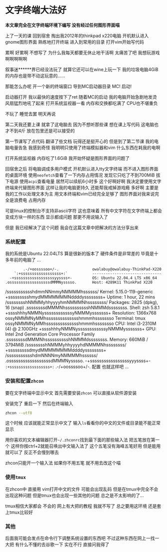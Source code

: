 # 文字终端大法好

**本文章完全在文字终端环境下编写 没有经过任何图形界面喵**

上了一天的课 回到宿舍 掏出我2012年的thinkpad x220电脑 开机默认进入gnome图形界面 熟练地打开终端 进入到常用的目录 打开vim开始写代码

累啊 好累啊 不想写了 为什么我每天都要无休止地干活啊 太痛苦了吧 我想玩游戏啊啊啊啊啊

叙事迷\*\*\*\*\*\*界已经没法玩了 就算它还可以在wine上玩一下 我的垃圾电脑4GiB的内存也是带不动这玩意的......

那能怎么办呢 开一个新的终端窗口 导到MC启动器目录 MC! 启动!

启动器打开 我以最快的速度按下了ret 随着MC的启动 我的电脑开始急剧地发烫 风扇猛烈地吼了起来 打开系统监视器一看 内存和交换都吃满了 CPU也不堪重负

不玩了 睡觉去罢 明天再说

第二天我还要上课 就拿了这电脑去 因为不想听那些课 想在课上写代码 这电脑也才不到4斤 放在包里还是可以接受的

第一节课写了点代码 翻译了些文档 玩得还是挺开心的 但是到了第二节课 我的电脑电量告急 我感到奇怪 我明明只使用了终端模拟器和vim 什么东西在耗我的电啊

打开系统监视器 内存吃了1.6GiB 我开始怀疑是图形界面的问题了

回宿舍之后 将电脑调成多用户模式 开机默认进入tty文字终端 而不进入图形界面的桌面环境 使用`neofetch`查看了一下内存占用情况 发现它只吃了不到700MiB 拔下电源 使用`acpi`查看电量 居然可以续航6小时多 这个好啊好啊 我决定要使用文字终端来代替图形界面 这样让我的电脑更持久 还能帮我戒掉游戏瘾 多好啊 主要是我的工作以处理文本为主 用文本终端和vim已经完全足够了 图形界面对我来说完全是浪费电 占用内存

可是linux的控制台不支持非ascii字符 这也意味着 所有中文字符在文字终端上都会变成方块一样的东西 显示都成问题 那更不用说输入了

但是 我已经解决了这个问题 我会在这篇文章中把解决的方法分享出来

### 系统配置

我的系统是Ubuntu 22.04LTS 算是很新的版本了 硬件条件是非常差的 毕竟是十多年前的电脑了 ...

            .-/+oossssoo+/-.               owalabuy@owalabuy-ThinkPad-X220
        `:+ssssssssssssssssss+:`           -------------------------------
      -+ssssssssssssssssssyyssss+-         OS: Ubuntu 22.04.4 LTS x86_64
    .ossssssssssssssssssdMMMNysssso.       Host: 4289K11 ThinkPad X220
   /ssssssssssshdmmNNmmyNMMMMhssssss/      Kernel: 5.15.0-119-generic
  +ssssssssshmydMMMMMMMNddddyssssssss+     Uptime: 1 hour, 22 mins
 /sssssssshNMMMyhhyyyyhmNMMMNhssssssss/    Packages: 2825 (dpkg), 16 (snap)
.ssssssssdMMMNhsssssssssshNMMMdssssssss.   Shell: zsh 5.8.1
+sssshhhyNMMNyssssssssssssyNMMMysssssss+   Resolution: 1366x768
ossyNMMMNyMMhsssssssssssssshmmmhssssssso   Terminal: tmux
ossyNMMMNyMMhsssssssssssssshmmmhssssssso   CPU: Intel i3-2310M (4) @ 2.100GHz
+sssshhhyNMMNyssssssssssssyNMMMysssssss+   GPU: Intel 2nd Generation Core Processor Family
.ssssssssdMMMNhsssssssssshNMMMdssssssss.   Memory: 660MiB / 3794MiB
 /sssssssshNMMMyhhyyyyhdNMMMNhssssssss/
  +sssssssssdmydMMMMMMMMddddyssssssss+
   /ssssssssssshdmNNNNmyNMMMMhssssss/
    .ossssssssssssssssssdMMMNysssso.
      -+sssssssssssssssssyyyssss+-
        `:+ssssssssssssssssss+:`
            .-/+oossssoo+/-.
配置 也就这样吧 ...

### 安装和配置`zhcon`

要在文字终端中显示中文 首先需要安装`zhcon` 可以直接从软件源安装

安装完了 重启一下 然后在终端输入

```sh
zhcon --utf8
```
这个时候 应该就能正常显示中文了 输入`ls`看看你的中文的文件或目录能不能正常显示

用你喜欢的文本编辑器打开`~/.zhconrc`找到最下面的那些输入法 把五笔放在第一个 这样你按ctrl+2就能召唤出中文输入法了 这个五笔没有海峰五笔好用 但是能用就可以了 反正不会慢到哪去

zhcon只能开一个输入法 如果你不用五笔 就不用去改这个喵

### 使用`tmux`

在zhcon中 直接用 vim打开中文的文件 可能会出现乱码 但是在tmux中完全不会出现这种问题 但是tmux也会出现一些其他的问题 总之是不太影响的了...

tmux相信大家都会 不会的 网上有大把的教程 我就不写了 总之要用这环境 还是套上tmux比较好

### 其他

后面我可能会发点在命令行下调整系统设置的东西吧 不过这种东西在网上一找一大把 有什么不懂的去谷歌一下 实在不行 直接问我得了


